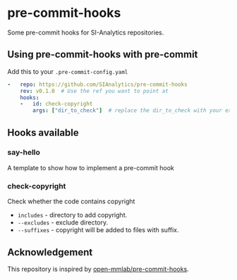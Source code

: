 # pre-commit-hooks

Some pre-commit hooks for SI-Analytics repositories.

## Using pre-commit-hooks with pre-commit

Add this to your `.pre-commit-config.yaml`

```yaml
-   repo: https://github.com/SIAnalytics/pre-commit-hooks
    rev: v0.1.0  # Use the ref you want to point at
    hooks:
    -   id: check-copyright
        args: ["dir_to_check"]  # replace the dir_to_check with your expected directory to check
```

## Hooks available

### say-hello

A template to show how to implement a pre-commit hook

### check-copyright

Check whether the code contains copyright

- `includes` - directory to add copyright.
- `--excludes` - exclude directory.
- `--suffixes` - copyright will be added to files with suffix.

## Acknowledgement

This repository is inspired by [open-mmlab/pre-commit-hooks](https://github.com/open-mmlab/pre-commit-hooks).
